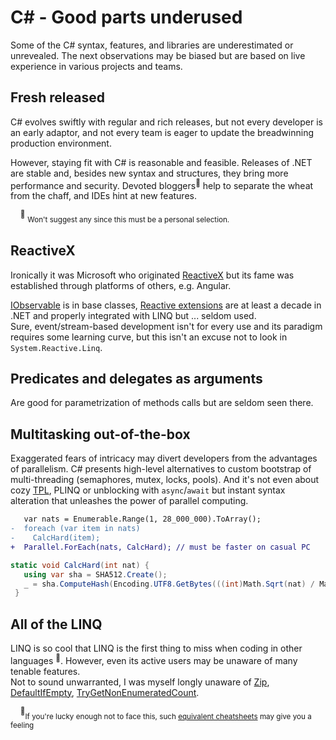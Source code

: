 # C# - Good parts underused

Some of the C# syntax, features, and libraries are underestimated or unrevealed. The next observations may be biased but are based on live experience in various projects and teams.

## Fresh released

C# evolves swiftly with regular and rich releases, but not every developer is an early adaptor, and not every team is eager to update the breadwinning production environment.

However, staying fit with C# is reasonable and feasible. Releases of .NET  are stable and, besides new syntax and structures, they bring more performance and security. 
Devoted bloggers<sup>:raising_hand:</sup> help to separate the wheat from the chaff, and IDEs hint at new features.

&nbsp;&nbsp;&nbsp;&nbsp;<sup>:raising_hand:</sup>&nbsp;<sub>Won't suggest any since this must be a personal selection.</sub>

## ReactiveX
Ironically it was Microsoft who originated [ReactiveX](https://reactivex.io/) but its fame was established through platforms of others, e.g. Angular.

[IObservable](https://docs.microsoft.com/en-us/dotnet/api/system.iobservable-1) is in base classes, [Reactive extensions](https://github.com/dotnet/reactive) are at least a decade in .NET and properly integrated with LINQ but ... seldom used.\
Sure, event/stream-based development isn't for every use and its paradigm requires some learning curve, but this isn't an excuse not to look in `System.Reactive.Linq`.

## Predicates and delegates as arguments

Are good for parametrization of methods calls but are seldom seen there.

## Multitasking out-of-the-box

Exaggerated fears of intricacy may divert developers from the advantages of parallelism. C# presents high-level alternatives to custom bootstrap of multi-threading (semaphores, mutex, locks, pools). And it's not even about cozy [TPL](https://docs.microsoft.com/en-us/dotnet/standard/parallel-programming/task-parallel-library-tpl), PLINQ or unblocking with `async`/`await` but instant syntax alteration that unleashes the power of parallel computing.

```diff
   var nats = Enumerable.Range(1, 28_000_000).ToArray();
-  foreach (var item in nats) 
-    CalcHard(item);
+  Parallel.ForEach(nats, CalcHard); // must be faster on casual PC
```
```csharp
static void CalcHard(int nat) {
   using var sha = SHA512.Create();
   _ = sha.ComputeHash(Encoding.UTF8.GetBytes(((int)Math.Sqrt(nat) / Math.Atan2(nat, nat)).ToString()));
 }

```

## All of the LINQ

LINQ is so cool that LINQ is the first thing to miss when coding in other languages&nbsp;<sup>:thought_balloon:</sup>. However, even its active users may be unaware of many tenable features.\
Not to sound unwarranted, I was myself longly unaware of [Zip](https://learn.microsoft.com/dotnet/api/system.linq.enumerable.zip), [DefaultIfEmpty](https://learn.microsoft.com/dotnet/api/system.linq.enumerable.defaultifempty), [TryGetNonEnumeratedCount](https://learn.microsoft.com/dotnet/api/system.linq.enumerable.trygetnonenumeratedcount).

&nbsp;&nbsp;&nbsp;&nbsp;<sup>:thought_balloon:</sup><sub>If you're lucky enough not to face this, such [equivalent cheatsheets](https://www.garethrepton.com/TypeScript-equivalents-for-DotNet-Linq-functions/) may give you a feeling</sub>
